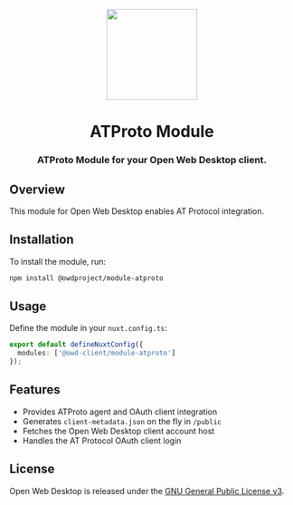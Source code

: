 <p align="center">
  <img width="160" height="160" src="https://avatars.githubusercontent.com/u/201536780?s=160&v=4" />
</p>
<h1 align="center">ATProto Module</h1>
<h3 align="center">
  ATProto Module for your Open Web Desktop client.
</h3>

## Overview

This module for Open Web Desktop enables AT Protocol integration.

## Installation

To install the module, run:

```sh
npm install @owdproject/module-atproto
```

## Usage

Define the module in your `nuxt.config.ts`:

```ts
export default defineNuxtConfig({
  modules: ['@owd-client/module-atproto']
});
```

## Features
- Provides ATProto agent and OAuth client integration
- Generates `client-metadata.json` on the fly in `/public`
- Fetches the Open Web Desktop client account host
- Handles the AT Protocol OAuth client login

## License

Open Web Desktop is released under the [GNU General Public License v3](LICENSE).

